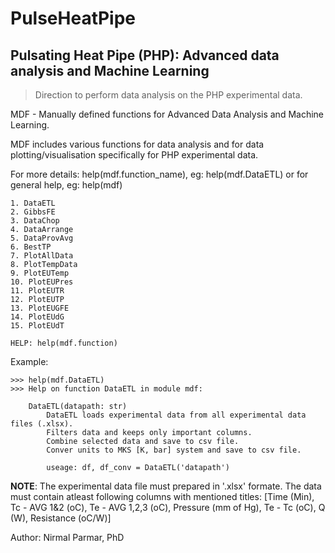 # PulseHeatPipe
## Pulsating Heat Pipe (PHP): Advanced data analysis and Machine Learning

>Direction to perform data analysis on the PHP experimental data.

MDF - Manually defined functions for Advanced Data Analysis and Machine Learning.

MDF includes various functions for data analysis and for data plotting/visualisation specifically for PHP experimental data.

For more details: help(mdf.function_name), eg: help(mdf.DataETL) or for general help, eg: help(mdf)
    
    1. DataETL
    2. GibbsFE
    3. DataChop
    4. DataArrange
    5. DataProvAvg
    6. BestTP
    7. PlotAllData
    8. PlotTempData
    9. PlotEUTemp
    10. PlotEUPres
    11. PlotEUTR
    12. PlotEUTP
    13. PlotEUGFE
    14. PlotEUdG
    15. PlotEUdT

    HELP: help(mdf.function)

Example:
```
>>> help(mdf.DataETL)
>>> Help on function DataETL in module mdf:

    DataETL(datapath: str)
        DataETL loads experimental data from all experimental data files (.xlsx).
        Filters data and keeps only important columns.
        Combine selected data and save to csv file.
        Conver units to MKS [K, bar] system and save to csv file. 
        
        useage: df, df_conv = DataETL('datapath')
```
**NOTE**: The experimental data file must prepared in '.xlsx' formate. The data must contain atleast following columns with mentioned titles:
[Time (Min), Tc - AVG 1&2 (oC), Te - AVG 1,2,3 (oC), Pressure (mm of Hg), Te - Tc (oC), Q (W), Resistance (oC/W)]

Author: Nirmal Parmar, PhD